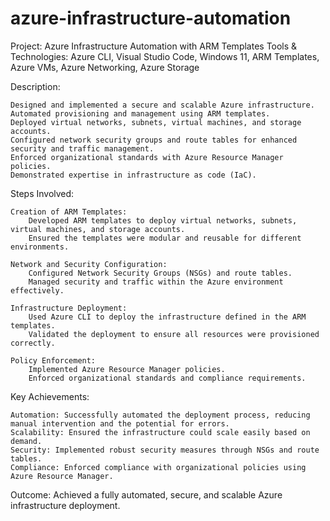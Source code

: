 # azure-infrastructure-automation

Project: Azure Infrastructure Automation with ARM Templates
Tools & Technologies: Azure CLI, Visual Studio Code, Windows 11, ARM Templates, Azure VMs, Azure Networking, Azure Storage

Description:

    Designed and implemented a secure and scalable Azure infrastructure.
    Automated provisioning and management using ARM templates.
    Deployed virtual networks, subnets, virtual machines, and storage accounts.
    Configured network security groups and route tables for enhanced security and traffic management.
    Enforced organizational standards with Azure Resource Manager policies.
    Demonstrated expertise in infrastructure as code (IaC).
    
Steps Involved:

    Creation of ARM Templates:
        Developed ARM templates to deploy virtual networks, subnets, virtual machines, and storage accounts.
        Ensured the templates were modular and reusable for different environments.

    Network and Security Configuration:
        Configured Network Security Groups (NSGs) and route tables.
        Managed security and traffic within the Azure environment effectively.

    Infrastructure Deployment:
        Used Azure CLI to deploy the infrastructure defined in the ARM templates.
        Validated the deployment to ensure all resources were provisioned correctly.

    Policy Enforcement:
        Implemented Azure Resource Manager policies.
        Enforced organizational standards and compliance requirements.
        
Key Achievements:

    Automation: Successfully automated the deployment process, reducing manual intervention and the potential for errors.
    Scalability: Ensured the infrastructure could scale easily based on demand.
    Security: Implemented robust security measures through NSGs and route tables.
    Compliance: Enforced compliance with organizational policies using Azure Resource Manager.
    
Outcome: Achieved a fully automated, secure, and scalable Azure infrastructure deployment.
